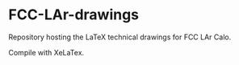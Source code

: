 # FCC-LAr-drawings
Repository hosting the LaTeX technical drawings for FCC LAr Calo.

Compile with XeLaTex.
